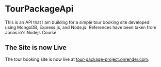 # TourPackageApi

This is an API that I am building for a simple tour booking site developed using MongoDB, Express.js, and Node.js. References have been taken from Jonas.io's Nodejs Course.

## The Site is now Live

The tour booking site is now live at <a href="https://tour-package-project.onrender.com" target="_blank">tour-package-project.onrender.com</a>.
